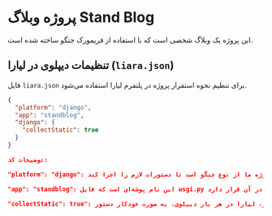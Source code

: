 # پروژه وبلاگ Stand Blog

این پروژه یک وبلاگ شخصی است که با استفاده از فریمورک جنگو ساخته شده است.

## تنظیمات دیپلوی در لیارا (`liara.json`)

فایل `liara.json` برای تنظیم نحوه استقرار پروژه در پلتفرم لیارا استفاده می‌شود.

```json
{
  "platform": "django",
  "app": "standblog",
  "django": {
    "collectStatic": true
  }
}

توضیحات کد:

"platform": "django": این خط به لیارا می‌گوید که پروژه ما از نوع جنگو است تا دستورات لازم را اجرا کند.

"app": "standblog": این نام پوشه‌ای است که فایل wsgi.py در آن قرار دارد.

"collectStatic": true": با این دستور، لیارا در هر بار دیپلوی، به صورت خودکار دستور collectstatic را برای ما اجرا می‌کند.